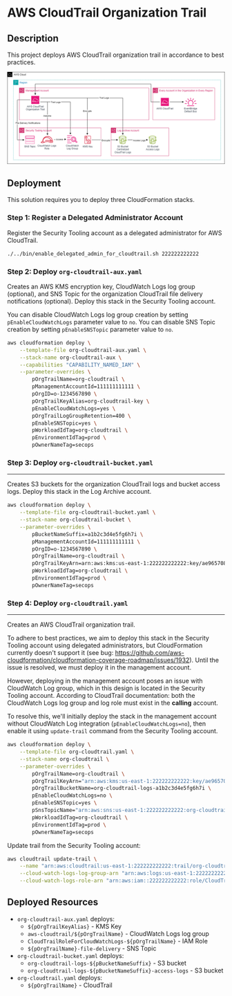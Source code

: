 # AWS CloudTrail Organization Trail

## Description

This project deploys AWS CloudTrail organization trail in accordance to best practices.

![Architecture](assets/architecture.png)

## Deployment

This solution requires you to deploy three CloudFormation stacks.

### Step 1: Register a Delegated Administrator Account

Register the Security Tooling account as a delegated administrator for AWS CloudTrail.

```bash
./../bin/enable_delegated_admin_for_cloudtrail.sh 222222222222
```

### Step 2: Deploy `org-cloudtrail-aux.yaml`

Creates an AWS KMS encryption key, CloudWatch Logs log group (optional), and SNS Topic for the organization CloudTrail file delivery notifications (optional). Deploy this stack in the Security Tooling account.

You can disable CloudWatch Logs log group creation by setting `pEnableCloudWatchLogs` parameter value to `no`.
You can disable SNS Topic creation by setting `pEnableSNSTopic` parameter value to `no`.

```bash
aws cloudformation deploy \
    --template-file org-cloudtrail-aux.yaml \
    --stack-name org-cloudtrail-aux \
    --capabilities "CAPABILITY_NAMED_IAM" \
    --parameter-overrides \
        pOrgTrailName=org-cloudtrail \
        pManagementAccountId=111111111111 \
        pOrgID=o-1234567890 \
        pOrgTrailKeyAlias=org-cloudtrail-key \
        pEnableCloudWatchLogs=yes \
        pOrgTrailLogGroupRetention=400 \
        pEnableSNSTopic=yes \
        pWorkloadIdTag=org-cloudtrail \
        pEnvironmentIdTag=prod \
        pOwnerNameTag=secops
```

### Step 3: Deploy `org-cloudtrail-bucket.yaml`
---
Creates S3 buckets for the organization CloudTrail logs and bucket access logs. Deploy this stack in the Log Archive account.

```bash
aws cloudformation deploy \
    --template-file org-cloudtrail-bucket.yaml \
    --stack-name org-cloudtrail-bucket \
    --parameter-overrides \
        pBucketNameSuffix=a1b2c3d4e5fg6h7i \
        pManagementAccountId=111111111111 \
        pOrgID=o-1234567890 \
        pOrgTrailName=org-cloudtrail \
        pOrgTrailKeyArn=arn:aws:kms:us-east-1:222222222222:key/ae965708-a783-460a-ae77-fd8f0b8ea511 \
        pWorkloadIdTag=org-cloudtrail \
        pEnvironmentIdTag=prod \
        pOwnerNameTag=secops
```
### Step 4: Deploy `org-cloudtrail.yaml`
---
Creates an AWS CloudTrail organization trail.

To adhere to best practices, we aim to deploy this stack in the Security Tooling account using delegated administrators, but CloudFormation currently doesn't support it (see bug: https://github.com/aws-cloudformation/cloudformation-coverage-roadmap/issues/1932). Until the issue is resolved, we must deploy it in the management account.

However, deploying in the management account poses an issue with CloudWatch Log group, which in this design is located in the Security Tooling account. According to CloudTrail documentation: both the CloudWatch Logs log group and log role must exist in the **calling** account.

To resolve this, we'll initially deploy the stack in the management account without CloudWatch Log integration (`pEnableCloudWatchLogs=no`), then enable it using `update-trail` command from the Security Tooling account.

```bash
aws cloudformation deploy \
    --template-file org-cloudtrail.yaml \
    --stack-name org-cloudtrail \
    --parameter-overrides \
        pOrgTrailName=org-cloudtrail \
        pOrgTrailKeyArn="arn:aws:kms:us-east-1:222222222222:key/ae965708-a783-460a-ae77-fd8f0b8ea511" \
        pOrgTrailBucketName=org-cloudtrail-logs-a1b2c3d4e5fg6h7i \
        pEnableCloudWatchLogs=no \
        pEnableSNSTopic=yes \
        pSnsTopicName="arn:aws:sns:us-east-1:222222222222:org-cloudtrail-file-delivery" \
        pWorkloadIdTag=org-cloudtrail \
        pEnvironmentIdTag=prod \
        pOwnerNameTag=secops
```

Update trail from the Security Tooling account:
```bash
aws cloudtrail update-trail \
    --name "arn:aws:cloudtrail:us-east-1:222222222222:trail/org-cloudtrail" \
    --cloud-watch-logs-log-group-arn "arn:aws:logs:us-east-1:222222222222:log-group:aws-cloudtrail/org-cloudtrail:*" \
    --cloud-watch-logs-role-arn "arn:aws:iam::222222222222:role/CloudTrailRoleForCloudWatchLogs-org-cloudtrail"
```

## Deployed Resources

- `org-cloudtrail-aux.yaml` deploys:
  - `${pOrgTrailKeyAlias}`                                 - KMS Key
  - `aws-cloudtrail/${pOrgTrailName}`                      - CloudWatch Logs log group
  - `CloudTrailRoleForCloudWatchLogs-${pOrgTrailName}`     - IAM Role
  - `${pOrgTrailName}-file-delivery`                       - SNS Topic
- `org-cloudtrail-bucket.yaml` deploys:
  - `org-cloudtrail-logs-${pBucketNameSuffix}`             - S3 bucket
  - `org-cloudtrail-logs-${pBucketNameSuffix}-access-logs` - S3 bucket
- `org-cloudtrail.yaml` deploys:
  - `${pOrgTrailName}`                                     - CloudTrail
